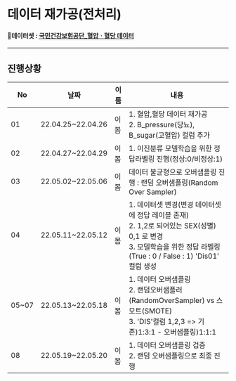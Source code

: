 # 데이터 재가공(전처리)

#### 📑데이터셋 : [국민건강보험공단_혈압ㆍ혈당 데이터](https://www.data.go.kr/data/15095105/fileData.do)

---
## 진행상황

|No|날짜|이름|내용|
|---|---|---|---|
|01|22.04.25~22.04.26|이봄|1. 혈압,혈당 데이터 재가공 </br> 2. B_pressure(당뇨),	B_sugar(고혈압) 컬럼 추가|
|02|22.04.27~22.04.29|이봄|1. 이진분류 모델학습을 위한 정답라벨링 진행(정상:0/비정상:1)|
|03|22.05.02~22.05.06|이봄|데이터 불균형으로 오버샘플링 진행 : 랜덤 오버샘플링(Random Over Sampler)|
|04|22.05.11~22.05.12|이봄|1. 데이터셋 변경(변경 데이터셋에 정답 레이블 존재) </br> 2. 1,2로 되어있는 SEX(성별) 0,1 로 변경 </br> 3. 모델학습을 위한 정답 라벨링 (True : 0 / False : 1) 'Dis01' 컬럼 생성|
|05~07|22.05.13~22.05.18|이봄|1. 데이터 오버샘플링 </br> 2. 랜덤오버샘플러(RandomOverSampler) vs 스모트(SMOTE) </br> 3. 'DIS'컬럼 1,2,3 => 기존)1:3:1 - 오버샘플링)1:1:1
|08|22.05.19~22.05.20 |이봄|1. 데이터 오버샘플링 검증 </br> 2. 랜덤 오버샘플링으로 최종 진행|

